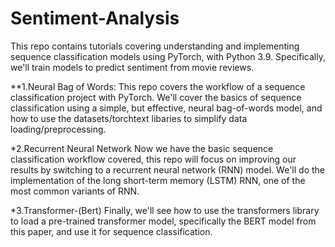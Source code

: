 # Sentiment-Analysis

This repo contains tutorials covering understanding and implementing sequence classification models using PyTorch, with Python 3.9. Specifically, we'll train models to predict sentiment from movie reviews.

**1.Neural Bag of Words:
This repo covers the workflow of a sequence classification project with PyTorch. We'll cover the basics of sequence classification using a simple, but effective, neural bag-of-words model, and how to use the datasets/torchtext libaries to simplify data loading/preprocessing.

*2.Recurrent Neural Network
Now we have the basic sequence classification workflow covered, this repo will focus on improving our results by switching to a recurrent neural network (RNN) model. We'll do the  implementation of the long short-term memory (LSTM) RNN, one of the most common variants of RNN.

*3.Transformer-(Bert)
Finally, we'll see how to use the transformers library to load a pre-trained transformer model, specifically the BERT model from this paper, and use it for sequence classification.
